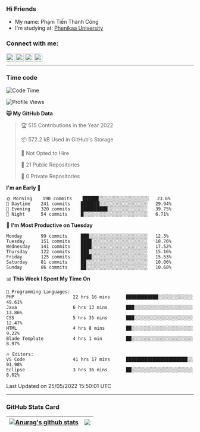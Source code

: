 ### Hi Friends

- My name: Phạm Tiến Thành Công
- I'm studying at: [Phenikaa University]


### Connect with me:
[<img align="left" alt="PhamTienThanhCong | Facebook" width="22px" src="https://upload.wikimedia.org/wikipedia/commons/thumb/1/16/Facebook-icon-1.png/640px-Facebook-icon-1.png" />][facebook]
[<img align="left" alt="PhamTienThanhCong | Zalo" width="22px" src="https://www.anphatpc.com.vn/template/anphat_2020v2/images/icon-zalo.jpg" />][zalo]
[<img align="left" alt="PhamTienThanhCong | LinkedIn" width="22px" src="https://cdn3.iconfinder.com/data/icons/inficons/512/linkedin.png" />][linkedin]
[<img align="left" alt="PhamTienThanhCong | tiktok" width="22px" src="https://cdn.worldvectorlogo.com/logos/tiktok-logo.svg" />][tiktok]

<br />

---

### Time code

<!--START_SECTION:waka-->
![Code Time](http://img.shields.io/badge/Code%20Time-378%20hrs%2025%20mins-blue)

![Profile Views](http://img.shields.io/badge/Profile%20Views-112-blue)

**🐱 My GitHub Data** 

> 🏆 515 Contributions in the Year 2022
 > 
> 📦 572.2 kB Used in GitHub's Storage 
 > 
> 🚫 Not Opted to Hire
 > 
> 📜 21 Public Repositories 
 > 
> 🔑 0 Private Repositories  
 > 
**I'm an Early 🐤** 

```text
🌞 Morning    190 commits    ██████░░░░░░░░░░░░░░░░░░░   23.6% 
🌆 Daytime    241 commits    ███████░░░░░░░░░░░░░░░░░░   29.94% 
🌃 Evening    320 commits    ██████████░░░░░░░░░░░░░░░   39.75% 
🌙 Night      54 commits     █░░░░░░░░░░░░░░░░░░░░░░░░   6.71%

```
📅 **I'm Most Productive on Tuesday** 

```text
Monday       99 commits     ███░░░░░░░░░░░░░░░░░░░░░░   12.3% 
Tuesday      151 commits    ████░░░░░░░░░░░░░░░░░░░░░   18.76% 
Wednesday    141 commits    ████░░░░░░░░░░░░░░░░░░░░░   17.52% 
Thursday     122 commits    ███░░░░░░░░░░░░░░░░░░░░░░   15.16% 
Friday       125 commits    ████░░░░░░░░░░░░░░░░░░░░░   15.53% 
Saturday     81 commits     ██░░░░░░░░░░░░░░░░░░░░░░░   10.06% 
Sunday       86 commits     ██░░░░░░░░░░░░░░░░░░░░░░░   10.68%

```


📊 **This Week I Spent My Time On** 

```text
💬 Programming Languages: 
PHP                      22 hrs 16 mins      ████████████░░░░░░░░░░░░░   49.61% 
Java                     6 hrs 13 mins       ███░░░░░░░░░░░░░░░░░░░░░░   13.86% 
CSS                      5 hrs 35 mins       ███░░░░░░░░░░░░░░░░░░░░░░   12.47% 
HTML                     4 hrs 8 mins        ██░░░░░░░░░░░░░░░░░░░░░░░   9.22% 
Blade Template           4 hrs 1 min         ██░░░░░░░░░░░░░░░░░░░░░░░   8.97%

🔥 Editors: 
VS Code                  41 hrs 17 mins      ███████████████████████░░   91.98% 
Eclipse                  3 hrs 36 mins       ██░░░░░░░░░░░░░░░░░░░░░░░   8.02%

```


 Last Updated on 25/05/2022 15:50:01 UTC
<!--END_SECTION:waka-->

---

### GitHub Stats Card

| <a href="https://github.com/phamtienthanhcong"><img align="center" src="https://github-readme-stats.vercel.app/api?username=PhamTienThanhCong&show_icons=true&include_all_commits=true&theme=buefy&hide_border=true&theme=ocean_dark" alt="Anurag's github stats" /></a> | <a href="https://github.com/phamtienthanhcong"><img align="center" src="https://github-readme-stats.vercel.app/api/top-langs/?username=PhamTienThanhCong&layout=compact&theme=buefy&hide_border=true&theme=ocean_dark" /></a> |
| ------------- | ------------- |

[Phenikaa University]: https://phenikaa-uni.edu.vn/vi
[facebook]: https://www.facebook.com/phamtienthanhcong
[linkedin]: https://linkedin.com/in/phamtienthanhcong
[zalo]: https://zalo.me/0396396332
[tiktok]: https://www.tiktok.com/@phamtienthanhcong
[web]: https://github.com/PhamTienThanhCong/web_dev
[min project]: https://github.com/PhamTienThanhCong/Project-Of-Web
[c and cpp]: https://github.com/PhamTienThanhCong/Code_C_and_Cpro
[python]: https://github.com/PhamTienThanhCong/Python_beginer
